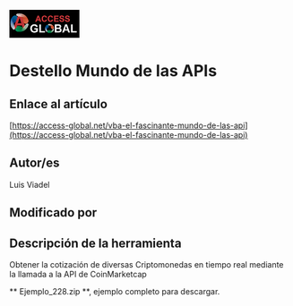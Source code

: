 ﻿![Access-global](/blob/main/Images/Logo1.png)
# Destello Mundo de las APIs
## Enlace al artículo
[https://access-global.net/vba-el-fascinante-mundo-de-las-api](https://access-global.net/vba-el-fascinante-mundo-de-las-api)
## Autor/es
Luis Viadel
## Modificado por

## Descripción de la herramienta
Obtener la cotización de diversas Criptomonedas en tiempo real mediante la llamada a la API de CoinMarketcap

** Ejemplo_228.zip **, ejemplo completo para descargar.
